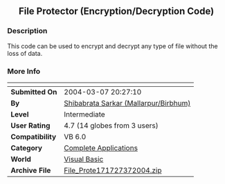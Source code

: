 ﻿<div align="center">

## File Protector \(Encryption/Decryption Code\)


</div>

### Description

This code can be used to encrypt and decrypt any type of file without the loss of data.
 
### More Info
 


<span>             |<span>
---                |---
**Submitted On**   |2004-03-07 20:27:10
**By**             |[Shibabrata Sarkar \(Mallarpur/Birbhum\)](https://github.com/Planet-Source-Code/PSCIndex/blob/master/ByAuthor/shibabrata-sarkar-mallarpur-birbhum.md)
**Level**          |Intermediate
**User Rating**    |4.7 (14 globes from 3 users)
**Compatibility**  |VB 6\.0
**Category**       |[Complete Applications](https://github.com/Planet-Source-Code/PSCIndex/blob/master/ByCategory/complete-applications__1-27.md)
**World**          |[Visual Basic](https://github.com/Planet-Source-Code/PSCIndex/blob/master/ByWorld/visual-basic.md)
**Archive File**   |[File\_Prote171727372004\.zip](https://github.com/Planet-Source-Code/shibabrata-sarkar-mallarpur-birbhum-file-protector-encryption-decryption-code__1-52206/archive/master.zip)








